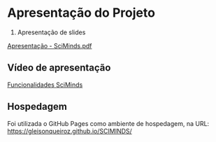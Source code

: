 # Apresentação do Projeto
1. Apresentação de slides

[Apresentação - SciMinds.pdf](https://github.com/ICEI-PUC-Minas-PMV-ADS/pmv-ads-2023-2-e1-proj-web-t14-sciminds/blob/main/documentos/img/ScimindsPDF.pdf)


## Vídeo de apresentação

[Funcionalidades SciMinds](https://www.youtube.com/watch?v=vLROVrpfjm0&ab_channel=GleisonOliveira)




## Hospedagem

Foi utilizada o GitHub Pages como ambiente de hospedagem, na URL: https://gleisonqueiroz.github.io/SCIMINDS/
